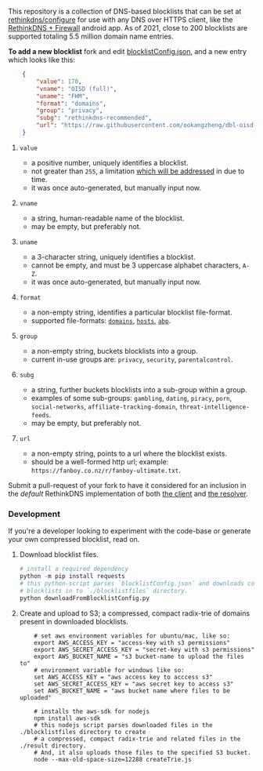 This repository is a collection of DNS-based blocklists that can be set at [rethinkdns/configure](https://rethinkdns.com/configure) for use with any DNS over HTTPS client, like the [RethinkDNS + Firewall](https://github.com/celzero/rethink-app/) android app. As of 2021, close to 200 blocklists are supported totaling 5.5 million domain name entries.

**To add a new blocklist** fork and edit [blocklistConfig.json](https://github.com/serverless-dns/rethink-blocklist-metadata/blob/main/blocklistConfig.json), and a new entry which looks like this:

```json
    {    
        "value": 170,
        "vname": "OISD (full)",
        "uname": "FHM",
        "format": "domains",
        "group": "privacy",
        "subg": "rethinkdns-recommended",
        "url": "https://raw.githubusercontent.com/ookangzheng/dbl-oisd-nl/master/dbl.txt"
    }
```
1. `value`
    * a positive number, uniquely identifies a blocklist.
    * not greater than `255`, a limitation [which will be addressed](https://github.com/serverless-dns/serverless-dns/issues/8) in due to time.
    * it was once auto-generated, but manually input now.
2. `vname`
    * a string, human-readable name of the blocklist.
    * may be empty, but preferably not.
3. `uname`
    * a 3-character string, uniquely identifies a blocklist.
    * cannot be empty, and must be 3 uppercase alphabet characters, `A-Z`.
    * it was once auto-generated, but manually input now.
4. `format`
    * a non-empty string, identifies a particular blocklist file-format.
    * supported file-formats: [`domains`](https://raw.githubusercontent.com/Sinfonietta/hostfiles/master/gambling-hosts), [`hosts`](https://raw.githubusercontent.com/Spam404/lists/master/main-blacklist.txt), [`abp`](https://stanev.org/abp/adblock_bg.txt).
5. `group`
    * a non-empty string, buckets blocklists into a group.
    * current in-use groups are: `privacy`, `security`, `parentalcontrol`.
6. `subg`
    * a string, further buckets blocklists into a sub-group within a group.
    * examples of some sub-groups: `gambling`, `dating`, `piracy`, `porn`, `social-networks`, `affiliate-tracking-domain`, `threat-intelligence-feeds`. 
    * may be empty, but preferably not.

7. `url`
    * a non-empty string, points to a url where the blocklist exists.
    * should be a well-formed http url; example: `https://fanboy.co.nz/r/fanboy-ultimate.txt`.

Submit a pull-request of your fork to have it considered for an inclusion in the *default* RethinkDNS implementation of both [the client](https://rethinkfirewall.com/) and [the resolver](https://rethinkdns.com/).

### Development
If you're a developer looking to experiment with the code-base or generate your own compressed blocklist, read on.

1. Download blocklist files.
    ```python
    # install a required dependency
    python -m pip install requests
    # this python-script parses `blocklistConfig.json` and downloads corresponding
    # blocklists in to `./blocklistfiles` directory.
    python downloadFromBlocklistConfig.py
    ```
2. Create and upload to S3; a compressed, compact radix-trie of domains present in downloaded blocklists.    
    ```shell
        # set aws environment variables for ubuntu/mac, like so:
        export AWS_ACCESS_KEY = "access-key with s3 permissions"
        export AWS_SECRET_ACCESS_KEY = "secret-key with s3 permissions"
        export AWS_BUCKET_NAME = "s3 bucket-name to upload the files to"
        # environment variable for windows like so:
        set AWS_ACCESS_KEY = "aws access key to acccess s3"
        set AWS_SECRET_ACCESS_KEY = "aws secret key to access s3"
        set AWS_BUCKET_NAME = "aws bucket name where files to be uploaded"
    ```
    ```shell
        # installs the aws-sdk for nodejs
        npm install aws-sdk
        # this nodejs script parses downloaded files in the ./blocklistfiles directory to create
        # a compressed, compact radix-trie and related files in the ./result directory.
        # And, it also uploads those files to the specified S3 bucket.
        node --max-old-space-size=12288 createTrie.js
    ```
